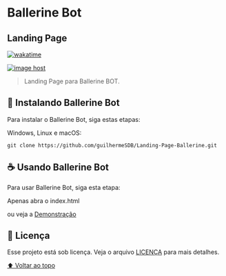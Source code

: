 # Ballerine Bot
## Landing Page
[![wakatime](https://wakatime.com/badge/user/e4b5843b-76bd-42c9-b114-a18aa1cd2e83/project/52ee6f4a-90b6-48cc-9483-268425034698.svg)](https://wakatime.com/badge/user/e4b5843b-76bd-42c9-b114-a18aa1cd2e83/project/52ee6f4a-90b6-48cc-9483-268425034698)

<a href="https://guilhermesdb.github.io/Landing-Page-Ballerine/" target="_blank"><img src="https://thumbs2.imgbox.com/2a/ec/LzKQYs6d_t.png" alt="image host"/></a>

> Landing Page para Ballerine BOT.


## 🚀 Instalando Ballerine Bot

Para instalar o Ballerine Bot, siga estas etapas:

Windows, Linux e macOS:
```
git clone https://github.com/guilhermeSDB/Landing-Page-Ballerine.git
```

## ☕ Usando Ballerine Bot

Para usar Ballerine Bot, siga esta etapa:

Apenas abra o index.html   

ou veja a [Demonstração](https://guilhermesdb.github.io/Landing-Page-Ballerine/)

## 📝 Licença

Esse projeto está sob licença. Veja o arquivo [LICENÇA](LICENSE.md) para mais detalhes.

[⬆ Voltar ao topo](#ballerine-bot)<br>
